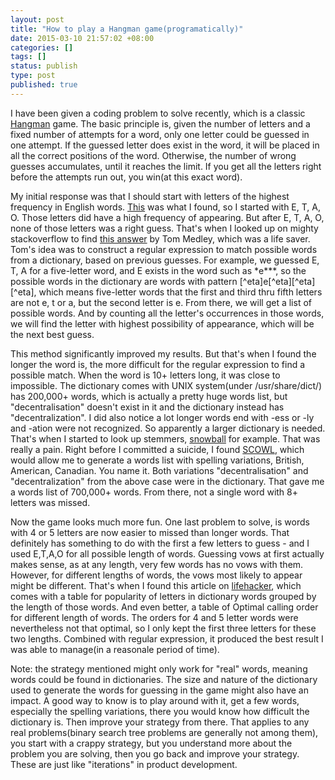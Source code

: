 ```yaml
---
layout: post
title: "How to play a Hangman game(programatically)"
date: 2015-03-10 21:57:02 +08:00
categories: []
tags: []
status: publish
type: post
published: true
---
```


I have been given a coding problem to solve recently, which is a classic [Hangman](http://en.wikipedia.org/wiki/Hangman_%28game%29) game. The basic principle is, given the number of letters and a fixed number of attempts for a word, only one letter could be guessed in one attempt. If the guessed letter does exist in the word, it will be placed in all the correct positions of the word. Otherwise, the number of wrong guesses accumulates, until it reaches the limit. If you get all the letters right before the attempts run out, you win(at this exact word).

My initial response was that I should start with letters of the highest frequency in English words. [This](http://www.math.cornell.edu/~mec/2003-2004/cryptography/subs/frequencies.html) was what I found, so I started with E, T, A, O. Those letters did have a high frequency of appearing. But after E, T, A, O, none of those letters was a right guess. That's when I looked up on mighty stackoverflow to find [this answer](http://stackoverflow.com/a/9959155) by Tom Medley, which was a life saver. Tom's idea was to construct a regular expression to match possible words from a dictionary, based on previous guesses. For example, we guessed E, T, A for a five-letter word, and E exists in the word such as \*e\***, so the possible words in the dictionary are words with pattern [^eta]e[^eta][^eta][^eta], which means five-letter words that the first and third thru fifth letters are not e, t or a, but the second letter is e. From there, we will get a list of possible words. And by counting all the letter's occurrences in those words, we will find the letter with highest possibility of appearance, which will be the next best guess.

This method significantly improved my results. But that's when I found the longer the word is, the more difficult for the regular expression to find a possible match. When the word is 10+ letters long, it was close to impossible. The dictionary comes with UNIX system(under /usr/share/dict/) has 200,000+ words, which is actually a pretty huge words list, but "decentralisation" doesn't exist in it and the dictionary instead has "decentralization". I did also notice a lot longer words end with -ess or -ly and -ation were not recognized. So apparently a larger dictionary is needed.  That's when I started to look up stemmers, [snowball](http://snowball.tartarus.org/demo.php) for example. That was really a pain. Right before I committed a suicide, I found [SCOWL](http://app.aspell.net/create), which would allow me to generate a words list with spelling variations, British, American, Canadian. You name it. Both variations "decentralisation" and "decentralization" from the above case were in the dictionary. That gave me a words list of 700,000+ words. From there, not a single word with 8+ letters was missed.

Now the game looks much more fun. One last problem to solve, is words with 4 or 5 letters are now easier to missed than longer words. That definitely has something to do with the first a few letters to guess - and I used E,T,A,O for all possible length of words. Guessing vows at first actually makes sense, as at any length, very few words has no vows with them. However, for different lengths of words, the vows most likely to appear might be different. That's when I found this article on [lifehacker](http://lifehacker.com/5898720/a-better-strategy-for-hangman), which comes with a table for popularity of letters in dictionary words grouped by the length of those words. And even better, a table of Optimal calling order for different length of words. The orders for 4 and 5 letter words were nevertheless not that optimal, so I only kept the first three letters for these two lengths. Combined with regular expression, it produced the best result I was able to manage(in a reasonale period of time).

Note: the strategy mentioned might only work for "real" words, meaning words could be found in dictionaries. The size and nature of the dictionary used to generate the words for guessing in the game might also have an impact. A good way to know is to play around with it, get a few words, especially the spelling variations, there you would know how difficult the dictionary is. Then improve your strategy from there. That applies to any real problems(binary search tree problems are generally not among them), you start with a crappy strategy, but you understand more about the problem you are solving, then you go back and improve your strategy. These are just like "iterations" in product development.
